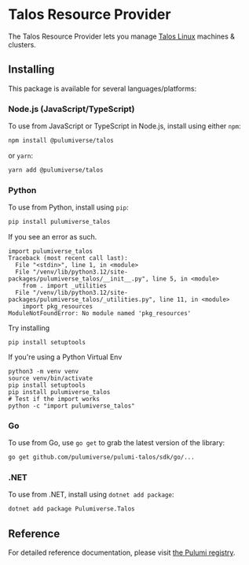 # Talos Resource Provider

The Talos Resource Provider lets you manage [Talos Linux](https://talos.dev) machines & clusters.

## Installing

This package is available for several languages/platforms:

### Node.js (JavaScript/TypeScript)

To use from JavaScript or TypeScript in Node.js, install using either `npm`:

```bash
npm install @pulumiverse/talos
```

or `yarn`:

```bash
yarn add @pulumiverse/talos
```

### Python

To use from Python, install using `pip`:

```bash
pip install pulumiverse_talos
```
If you see an error as such.
```
import pulumiverse_talos
Traceback (most recent call last):
  File "<stdin>", line 1, in <module>
  File "/venv/lib/python3.12/site-packages/pulumiverse_talos/__init__.py", line 5, in <module>
    from . import _utilities
  File "/venv/lib/python3.12/site-packages/pulumiverse_talos/_utilities.py", line 11, in <module>
    import pkg_resources
ModuleNotFoundError: No module named 'pkg_resources'
```
Try installing
```
pip install setuptools
```
If you're using a Python Virtual Env
```
python3 -m venv venv
source venv/bin/activate
pip install setuptools
pip install pulumiverse_talos
# Test if the import works
python -c "import pulumiverse_talos"
```

### Go

To use from Go, use `go get` to grab the latest version of the library:

```bash
go get github.com/pulumiverse/pulumi-talos/sdk/go/...
```

### .NET

To use from .NET, install using `dotnet add package`:

```bash
dotnet add package Pulumiverse.Talos
```

## Reference

For detailed reference documentation, please visit [the Pulumi registry](https://www.pulumi.com/registry/packages/talos/api-docs/).
